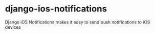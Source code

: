 django-ios-notifications
=================

Django iOS Notifications makes it easy to send push notifications to iOS devices
